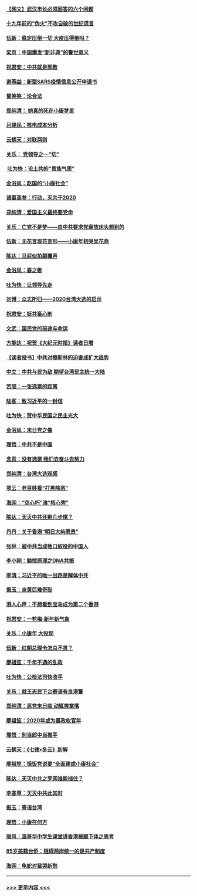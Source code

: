 #### [【网文】武汉市长必须回答的六个问题](../pages/nsc993/n11813848.md?t=01230544) 
#### [十九年前的“伪火”不攻自破的世纪谎言](../pages/nsc993/n11813238.md?t=01230544) 
#### [伍新：稳定压倒一切 大疫压得倒吗？](../pages/nsc993/n11812634.md?t=01230544) 
#### [梁京：中国爆发“新非典”的警世意义](../pages/nsc993/n11812554.md?t=01230544) 
#### [祝君安：中共就是邪教](../pages/nsc993/n11812431.md?t=01230544) 
#### [谢燕益：新型SARS疫情信息公开申请书](../pages/nsc993/n11808840.md?t=01230544) 
#### [蜀笑笑：论合法](../pages/nsc993/n11808064.md?t=01230544) 
#### [郑纯清： 她真的死在小康梦里](../pages/nsc993/n11806623.md?t=01230544) 
#### [吕锡民：核电成本分析](../pages/nsc993/n11806284.md?t=01230544) 
#### [云鹤天：对联两则](../pages/nsc993/n11805957.md?t=01230544) 
#### [关乐： 党领导之一“切”](../pages/nsc993/n11804505.md?t=01230544) 
#### [ 吐为快：论土共的“贵族气质”](../pages/nsc993/n11804490.md?t=01230544) 
#### [金浴凤：赵国的“小康社会”](../pages/nsc993/n11804452.md?t=01230544) 
#### [诸葛高参：行动，灭共于2020](../pages/nsc993/n11804120.md?t=01230544) 
#### [郑纯清：爱国主义最终要党命](../pages/nsc993/n11802197.md?t=01230544) 
#### [关乐：亡党不是梦——由中共要求党章放床头想到的](../pages/nsc993/n11802156.md?t=01230544) 
#### [伍新：无花言现花言形——小康年初哭吴花燕](../pages/nsc993/n11800044.md?t=01230544) 
#### [陈达：马屁似拍颠覆声](../pages/nsc993/n11800010.md?t=01230544) 
#### [金浴凤：春之歌](../pages/nsc993/n11797687.md?t=01230544) 
#### [吐为快：让领导先走](../pages/nsc993/n11797512.md?t=01230544) 
#### [刘博：众志所归——2020台湾大选的启示](../pages/nsc993/n11796878.md?t=01230544) 
#### [祝君安：妖共畜心剖](../pages/nsc993/n11794273.md?t=01230544) 
#### [文武：国民党的前途与命运](../pages/nsc993/n11794198.md?t=01230544) 
#### [方能达：祝贺《大纪元时报》读者日增](../pages/nsc993/n11793807.md?t=01230544) 
#### [【读者投书】中共对穆斯林的迫害成扩大趋势](../pages/nsc993/n11791371.md?t=01230544) 
#### [中立：中共与民为敌 期望台湾民主统一大陆](../pages/nsc993/n11790392.md?t=01230544) 
#### [苦胆：一张选票的距离](../pages/nsc993/n11788914.md?t=01230544) 
#### [陆客：致习近平的一封信](../pages/nsc993/n11788867.md?t=01230544) 
#### [吐为快：贺中华民国之民主光大](../pages/nsc993/n11788618.md?t=01230544) 
#### [金浴凤：末日党之像](../pages/nsc993/n11787475.md?t=01230544) 
#### [理悟：中共不是中国](../pages/nsc993/n11787463.md?t=01230544) 
#### [念贲：没有选票  我们去奋斗去努力](../pages/nsc993/n11787398.md?t=01230544) 
#### [郑纯清：台湾大选观感](../pages/nsc993/n11786210.md?t=01230544) 
#### [项云：老百姓看“打黑除恶”](../pages/nsc993/n11785398.md?t=01230544) 
#### [海网：“空心朽”演“核心秀”](../pages/nsc993/n11783874.md?t=01230544) 
#### [陈达：天灭中共还剩几步棋？](../pages/nsc993/n11783719.md?t=01230544) 
#### [丹丹：关于香港“明日大屿愿景”](../pages/nsc993/n11783273.md?t=01230544) 
#### [张林：被中共当成牲口奴役的中国人](../pages/nsc993/n11782397.md?t=01230544) 
#### [李小刚：脑控原理之DNA共振](../pages/nsc993/n11780962.md?t=01230544) 
#### [李清：习近平的唯一出路是解体中共](../pages/nsc993/n11780866.md?t=01230544) 
#### [振玉：炎黄巨难奇耻](../pages/nsc993/n11779632.md?t=01230544) 
#### [港人心声：不想看到宝岛成为第二个香港](../pages/nsc993/n11778817.md?t=01230544) 
#### [祝君安：一剪梅‧新年新气象](../pages/nsc993/n11776340.md?t=01230544) 
#### [关乐：小康年 大役现](../pages/nsc993/n11774213.md?t=01230544) 
#### [伍新：红朝总理令怎总不灵？](../pages/nsc993/n11770813.md?t=01230544) 
#### [廖祖笙：千年不遇的乱政](../pages/nsc993/n11770373.md?t=01230544) 
#### [吐为快：公检法司快收手](../pages/nsc993/n11770359.md?t=01230544) 
#### [关乐：就王志民下台寄语有良港警](../pages/nsc993/n11769903.md?t=01230544) 
#### [郑纯清：恶党末日临 动辄挨掌嘴](../pages/nsc993/n11769356.md?t=01230544) 
#### [廖祖笙：2020年或为暴政收官年](../pages/nsc993/n11768216.md?t=01230544) 
#### [理悟：别当郎中当推手](../pages/nsc993/n11768243.md?t=01230544) 
#### [云鹤天：《七律▪冬云》新解](../pages/nsc993/n11768204.md?t=01230544) 
#### [廖祖笙：饿饭党说要“全面建成小康社会”](../pages/nsc993/n11767482.md?t=01230544) 
#### [陈达：天灭中共之罗网谁能挡住？](../pages/nsc993/n11767465.md?t=01230544) 
#### [李春草：天灭中共此其时](../pages/nsc993/n11767452.md?t=01230544) 
#### [振玉：寄语台湾](../pages/nsc993/n11767432.md?t=01230544) 
#### [理悟：小康在何方](../pages/nsc993/n11767394.md?t=01230544) 
#### [唐风：温哥华中学生课堂讲香港被踢下体之思考](../pages/nsc993/n11766848.md?t=01230544) 
#### [85岁美籍台侨：阻碍两岸统一的是共产制度](../pages/nsc993/n11765043.md?t=01230544) 
#### [海网：龟蛇对鼠哭新愁](../pages/nsc993/n11764895.md?t=01230544) 

----
#### [ >>> 更早内容 <<< ](../indexes/nsc993-earlier.md)
